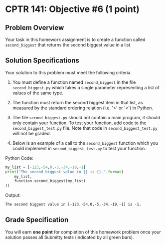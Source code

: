 # CPTR 141: Objective #6 (1 point)

## Problem Overview

Your task in this homework assignment is to create a function called `second_biggest` that returns the second biggest value in a list.

## Solution Specifications

Your solution to this problem must meet the following criteria.

1. You must define a function named `second_biggest` in the file `second_biggest.py` which takes a single parameter representing a list of values of the same type.

2. The function must return the second biggest item in that list, as measured by the standard ordering relation (i.e. '>' or '<') in Python.

3. The file `second_biggest.py` should not contain a main program, it should only contain your function.  To test your function, add code to the `second_biggest_test.py` file.  Note that code in `second_biggest_test.py` will not be graded.

4. Below is an example of a call to the `second_biggest` function which you could implement in `second_biggest_test.py` to test your function.

Python Code:
```python
my_list = [-123,-54,0,-5,-34,-19,-1]
print("The second biggest value in {} is {}.".format(
    my_list,
    function.second_biggest(my_list)
))
```

Output:
```html
The second biggest value in [-123,-54,0,-5,-34,-19,-1] is -1.
```

## Grade Specification

You will earn **one point** for completion of this homework problem once your solution passes all Submitty tests (indicated by all green bars).
